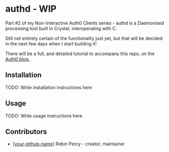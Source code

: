 # authd - WIP

Part \#2 of my Non-Interactive Auth0 Clients series - authd is a Daemonised processing tool built in Crystal, interoperating with C.

Still not entirely certain of the functionality just yet, but that will be decided in the next few days when I start building it!

There will be a full, and detailed tutorial to accompany this repo, on the [Auth0 blog.](https://auth0.com/blog)


## Installation

TODO: Write installation instructions here

## Usage

TODO: Write usage instructions here


## Contributors

- [[your-github-name]](https://github.com/[your-github-name]) Robin Percy - creator, maintainer
